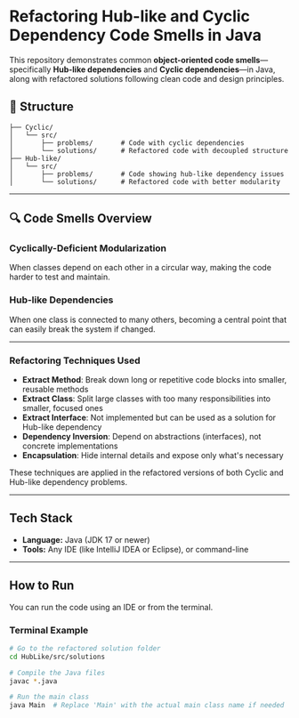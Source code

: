 # Refactoring Hub-like and Cyclic Dependency Code Smells in Java

This repository demonstrates common **object-oriented code smells**—specifically **Hub-like dependencies** and **Cyclic dependencies**—in Java, along with refactored solutions following clean code and design principles.

## 📁 Structure
```
├── Cyclic/
│   └── src/
│       ├── problems/       # Code with cyclic dependencies
│       └── solutions/      # Refactored code with decoupled structure
├── Hub-like/
│   └── src/
│       ├── problems/       # Code showing hub-like dependency issues
│       └── solutions/      # Refactored code with better modularity
```
---

## 🔍 Code Smells Overview

### Cyclically-Deficient Modularization
When classes depend on each other in a circular way, making the code harder to test and maintain.

### Hub-like Dependencies
When one class is connected to many others, becoming a central point that can easily break the system if changed.

---

### Refactoring Techniques Used

- **Extract Method**: Break down long or repetitive code blocks into smaller, reusable methods
- **Extract Class**: Split large classes with too many responsibilities into smaller, focused ones
- **Extract Interface**: Not implemented but can be used as a solution for Hub-like dependency
- **Dependency Inversion**: Depend on abstractions (interfaces), not concrete implementations
- **Encapsulation**: Hide internal details and expose only what's necessary

These techniques are applied in the refactored versions of both Cyclic and Hub-like dependency problems.

---

## Tech Stack

- **Language:** Java (JDK 17 or newer)
- **Tools:** Any IDE (like IntelliJ IDEA or Eclipse), or command-line

---

## How to Run

You can run the code using an IDE or from the terminal.

### Terminal Example

```bash
# Go to the refactored solution folder
cd HubLike/src/solutions

# Compile the Java files
javac *.java

# Run the main class
java Main  # Replace 'Main' with the actual main class name if needed
